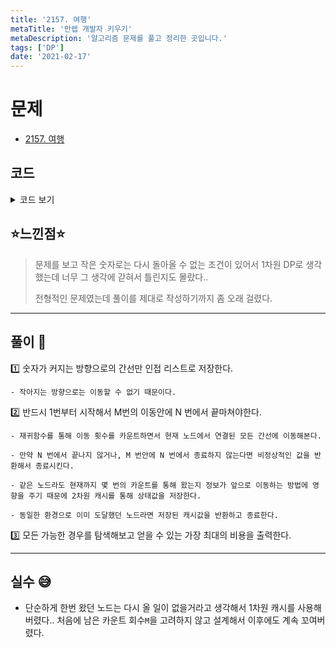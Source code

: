```yaml
---
title: '2157. 여행'
metaTitle: '만렙 개발자 키우기'
metaDescription: '알고리즘 문제를 풀고 정리한 곳입니다.'
tags: ['DP']
date: '2021-02-17'
---
```


# 문제
- [2157. 여행](https://www.acmicpc.net/problem/2157)

## 코드

<details><summary> 코드 보기 </summary>

``` java
import java.io.BufferedReader;
import java.io.IOException;
import java.io.InputStreamReader;
import java.util.ArrayList;
import java.util.Arrays;
import java.util.List;
import java.util.StringTokenizer;

class Edge{
    int dst, cost;

    public Edge(int dst, int cost) {
        this.dst = dst;
        this.cost = cost;
    }
}
public class Q2157 {
    static int n, m, k;
    static int cache[][];
    static List<Edge> adj[];
    public static void main(String[] args) throws IOException {
        init();
        int ret = solution(1, 1);
        if(ret < 0) ret = 0;
        System.out.println(ret);
    }

    private static int solution(int here, int count) {
        if(count > m) return -987654321;
        if(here == n) return 0;
        int ret = cache[here][count];
        if(ret > -1) return ret;
        ret = -987654321;
        for (int i = 0; i < adj[here].size(); i++) {
            Edge next = adj[here].get(i);
            int result = solution(next.dst,  count + 1);
            ret = Math.max(ret, next.cost + result);
        }
        return cache[here][count] = ret;
    }

    private static void init() throws IOException {
        BufferedReader br = new BufferedReader(new InputStreamReader(System.in));
        StringTokenizer st = new StringTokenizer(br.readLine());
        n = Integer.parseInt(st.nextToken());
        m = Integer.parseInt(st.nextToken());
        k = Integer.parseInt(st.nextToken());
        adj = new List[n + 1];
        cache = new int[n + 1][m + 1];
        for (int i = 0; i <= n; i++) {
            adj[i] = new ArrayList<>();
            Arrays.fill(cache[i], -1);
        }

        for (int i = 0; i < k; i++) {
            st = new StringTokenizer(br.readLine());
            int small = Integer.parseInt(st.nextToken());
            int big = Integer.parseInt(st.nextToken());
            int cost = Integer.parseInt(st.nextToken());
            if(small > big) continue;
            adj[small].add(new Edge(big, cost));
        }
    }
}
```

</details>

## ⭐️느낀점⭐️
> 문제를 보고 작은 숫자로는 다시 돌아올 수 없는 조건이 있어서 1차원 DP로 생각했는데 너무 그 생각에 갇혀서 틀린지도 몰랐다..
>
> 전형적인 문제였는데 풀이를 제대로 작성하기까지 좀 오래 걸렸다.

<hr/>

## 풀이 📣


1️⃣ 숫자가 커지는 방향으로의 간선만 인접 리스트로 저장한다.

    - 작아지는 방향으로는 이동할 수 없기 때문이다.


2️⃣ 반드시 1번부터 시작해서 M번의 이동안에 N 번에서 끝마쳐야한다.

    - 재귀함수를 통해 이동 횟수를 카운트하면서 현재 노드에서 연결된 모든 간선에 이동해본다.

    - 만약 N 번에서 끝나지 않거나, M 번안에 N 번에서 종료하지 않는다면 비정상적인 값을 반환해서 종료시킨다.

    - 같은 노드라도 현재까지 몇 번의 카운트를 통해 왔는지 정보가 앞으로 이동하는 방법에 영향을 주기 때문에 2차원 캐시를 통해 상태값을 저장한다.

    - 동일한 환경으로 이미 도달했던 노드라면 저장된 캐시값을 반환하고 종료한다.


3️⃣ 모든 가능한 경우를 탐색해보고 얻을 수 있는 가장 최대의 비용을 출력한다.

<hr/>

## 실수 😅
- 단순하게 한번 왔던 노드는 다시 올 일이 없을거라고 생각해서 1차원 캐시를 사용해버렸다.. 처음에 남은 카운트 회수`M`을 고려하지 않고 설계해서 이후에도 계속 꼬여버렸다.
